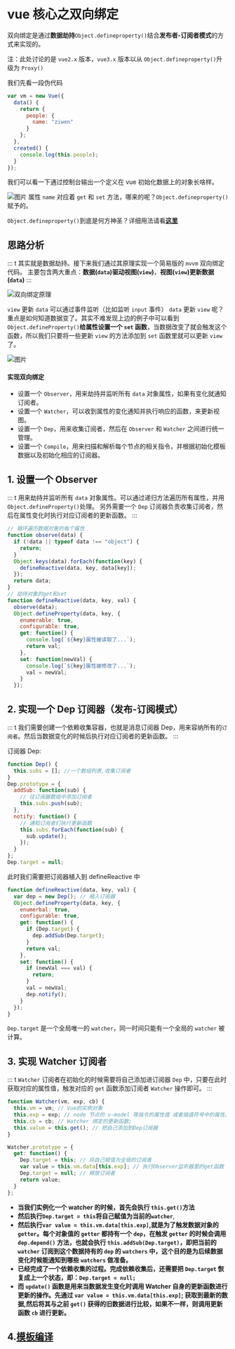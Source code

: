 # vue 核心之双向绑定

双向绑定是通过**数据劫持**`Object.defineproperty()`结合**发布者-订阅者模式**的方式来实现的。

注：此处讨论的是 `vue2.x` 版本，`vue3.x` 版本以从 `Object.defineproperty()`升级为 `Proxy()`

我们先看一段伪代码

```js
var vm = new Vue({
  data() {
    return {
      people: {
        name: "ziwen"
      }
    };
  },
  created() {
    console.log(this.people);
  }
});
```

我们可以看一下通过控制台输出一个定义在 vue 初始化数据上的对象长啥样。

![图片](/img/question/vue/qv1.png)
属性 `name` 对应着 `get` 和 `set` 方法，哪来的呢？`Object.defineproperty()`赋予的。

`Object.defineproperty()`到底是何方神圣？详细用法请看[**这里**](https://developer.mozilla.org/zh-CN/docs/Web/JavaScript/Reference/Global_Objects/Object/defineProperty)

## 思路分析

::: t
其实就是数据劫持。接下来我们通过其原理实现一个简易版的 `mvvm` 双向绑定代码。
主要包含两大重点：**数据(`data`)驱动视图(`view`)**，**视图(`view`)更新数据(`data`)**
:::

![双向绑定原理](/img/question/vue/sxbdyl.jpg)

`view` 更新 `data` 可以通过事件监听（比如监听 `input` 事件）
`data` 更新 `view` 呢？重点是如何知道数据变了。其实不难发现上边的例子中可以看到 `Object.defineProperty()`**给属性设置一个 `set` 函数**，当数据改变了就会触发这个函数，所以我们只要将一些更新 `view` 的方法添加到 `set` 函数里就可以更新 `view` 了。

![图片](/img/question/vue/qv2.jpg)

#### 实现双向绑定

- 设置一个 `Observer`，用来劫持并监听所有 `data` 对象属性，如果有变化就通知订阅者。
- 设置一个 `Watcher`，可以收到属性的变化通知并执行响应的函数，来更新视图。
- 设置一个 `Dep`，用来收集订阅者，然后在 `Observer` 和 `Watcher` 之间进行统一管理。
- 设置一个 `Compile`，用来扫描和解析每个节点的相关指令，并根据初始化模板数据以及初始化相应的订阅器。

## 1. 设置一个 Observer

::: t
用来劫持并监听所有 `data` 对象属性。可以通过递归方法遍历所有属性，并用 `Object.defineProperty()`处理。
另外需要一个 `Dep` 订阅器负责收集订阅者，然后在属性变化时执行对应订阅者的更新函数。
:::

```js
// 循环遍历数据对象的每个属性
function observe(data) {
  if (!data || typeof data !== "object") {
    return;
  }
  Object.keys(data).forEach(function(key) {
    defineReactive(data, key, data[key]);
  });
  return data;
}
// 劫持对象的get和set
function defineReactive(data, key, val) {
  observe(data);
  Object.defineProperty(data, key, {
    enumerable: true,
    configurable: true,
    get: function() {
      console.log(`${key}属性被读取了...`);
      return val;
    },
    set: function(newVal) {
      console.log(`${key}属性被修改了...`);
      val = newVal;
    }
  });

```

## 2. 实现一个 Dep 订阅器（发布-订阅模式）

::: t
我们需要创建一个依赖收集容器，也就是消息订阅器 Dep，用来容纳所有的`订阅者`。然后当数据变化的时候后执行对应订阅者的更新函数。
:::

订阅器 Dep:

```js
function Dep() {
  this.subs = []; //一个数组列表,收集订阅者
}
Dep.prototype = {
  addSub: function(sub) {
    // 往订阅器数组中添加订阅者
    this.subs.push(sub);
  },
  notify: function() {
    // 通知订阅者们执行更新函数
    this.subs.forEach(function(sub) {
      sub.update();
    });
  }
};
Dep.target = null;
```

此时我们需要把订阅器植入到 defineReactive 中

```js
function defineReactive(data, key, val) {
  var dep = new Dep(); // 植入订阅器
  Object.defineProperty(data, key, {
    enumerbal: true,
    configurable: true,
    get: function() {
      if (Dep.target) {
        dep.addSub(Dep.target);
      }
      return val;
    },
    set: function() {
      if (newVal === val) {
        return;
      }
      val = newVal;
      dep.notify();
    }
  });
}
```

`Dep.target` 是一个全局唯一的 `watcher`，同一时间只能有一个全局的 `watcher` 被计算。

## 3. 实现 Watcher 订阅者

::: t
`Watcher` 订阅者在初始化的时候需要将自己添加进订阅器 `Dep` 中，只要在此时获取对应的属性值，触发对应的 `get` 函数添加订阅者 `Watcher` 操作即可。
:::

```js
function Watcher(vm, exp, cb) {
  this.vm = vm; // Vue的实例对象
  this.exp = exp; // node 节点的 v-model 等指令的属性值 或者插值符号中的属性。如 v-model="name"，exp 就是name;
  this.cb = cb; // Watcher 绑定的更新函数;
  this.value = this.get(); // 把自己添加到Dep订阅器
}

Watcher.prototype = {
  get: function() {
    Dep.target = this; // 将自己赋值为全局的订阅者
    var value = this.vm.data[this.exp]; // 执行Observer监听器里的get函数
    Dep.target = null; // 释放订阅者
    return value;
  }
};
```

- **当我们实例化一个 watcher 的时候，首先会执行 `this.get()`方法**
- **然后执行`Dep.target = this`将自己赋值为当前的`watcher`**,
- **然后执行`var value = this.vm.data[this.exp]`,就是为了触发数据对象的 `getter`。每个对象值的 `getter` 都持有一个 `dep`，在触发 `getter` 的时候会调用 `dep.depend()` 方法，也就会执行 `this.addSub(Dep.target)`，即把当前的 `watcher` 订阅到这个数据持有的 `dep` 的 `watchers` 中，这个目的是为后续数据变化时候能通知到哪些 `watchers` 做准备。**
- **已经完成了一个依赖收集的过程。完成依赖收集后，还需要把 `Dep.target` 恢复成上一个状态，即：`Dep.target = null;`**
- **而 `update()` 函数是用来当数据发生变化时调用 Watcher 自身的更新函数进行更新的操作。先通过 `var value = this.vm.data[this.exp]`; 获取到最新的数据,然后将其与之前 `get()` 获得的旧数据进行比较，如果不一样，则调用更新函数 `cb` 进行更新。**

## 4.[模板编译](https://ufojs.com/question/2/%E6%A8%A1%E6%9D%BF%E7%BC%96%E8%AF%91.html)
